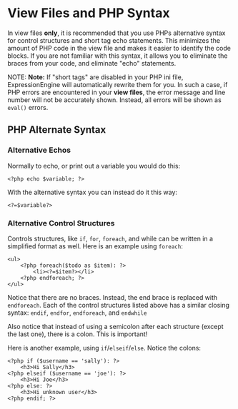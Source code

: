 <!--
    This source file is part of the open source project
    ExpressionEngine User Guide (https://github.com/ExpressionEngine/ExpressionEngine-User-Guide)

    @link      https://expressionengine.com/
    @copyright Copyright (c) 2003-2020, Packet Tide, LLC (https://www.packettide.com)
    @license   https://expressionengine.com/license Licensed under Apache License, Version 2.0
-->

# View Files and PHP Syntax

In view files **only**, it is recommended that you use PHPs alternative syntax for control structures and short tag echo statements. This minimizes the amount of PHP code in the view file and makes it easier to identify the code blocks. If you are not familiar with this syntax, it allows you to eliminate the braces from your code, and eliminate "echo" statements.

NOTE: **Note:** If "short tags" are disabled in your PHP ini file, ExpressionEngine will automatically rewrite them for you. In such a case, if PHP errors are encountered in your **view files**, the error message and line number will not be accurately shown. Instead, all errors will be shown as `eval()` errors.

## PHP Alternate Syntax

### Alternative Echos

Normally to echo, or print out a variable you would do this:

    <?php echo $variable; ?>

With the alternative syntax you can instead do it this way:

    <?=$variable?>

### Alternative Control Structures

Controls structures, like `if`, `for`, `foreach`, and while can be written in a simplified format as well. Here is an example using `foreach`:

    <ul>
        <?php foreach($todo as $item): ?>
            <li><?=$item?></li>
        <?php endforeach; ?>
    </ul>

Notice that there are no braces. Instead, the end brace is replaced with `endforeach`. Each of the control structures listed above has a similar closing syntax: `endif`, `endfor`, `endforeach`, and `endwhile`

Also notice that instead of using a semicolon after each structure (except the last one), there is a colon. This is important!

Here is another example, using `if`/`elseif`/`else`. Notice the colons:

    <?php if ($username == 'sally'): ?>
        <h3>Hi Sally</h3>
    <?php elseif ($username == 'joe'): ?>
        <h3>Hi Joe</h3>
    <?php else: ?>
        <h3>Hi unknown user</h3>
    <?php endif; ?>
